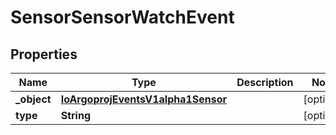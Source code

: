 

# SensorSensorWatchEvent

## Properties

Name | Type | Description | Notes
------------ | ------------- | ------------- | -------------
**_object** | [**IoArgoprojEventsV1alpha1Sensor**](IoArgoprojEventsV1alpha1Sensor.md) |  |  [optional]
**type** | **String** |  |  [optional]



